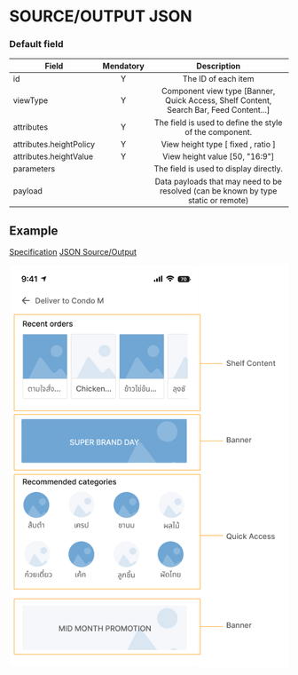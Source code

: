 # SOURCE/OUTPUT JSON

### Default field

| Field                   | Mendatory |                                      Description                                       |
| ----------------------- | :-------: | :------------------------------------------------------------------------------------: |
| id                      |     Y     |                                  The ID of each item                                   |
| viewType                |     Y     | Component view type [Banner, Quick Access, Shelf Content, Search Bar, Feed Content...] |
| attributes              |     Y     |                The field is used to define the style of the component.                 |
| attributes.heightPolicy |     Y     |                           View height type [ fixed , ratio ]                           |
| attributes.heightValue  |     Y     |                             View height value [50, "16:9"]                             |
| parameters              |           |                         The field is used to display directly.                         |
| payload                 |           |   Data payloads that may need to be resolved (can be known by type static or remote)   |

## Example

[Specification](../example/spec/)
[JSON Source/Output](../example/source.json)

![ImageUi](../asset/ui.jpg)
